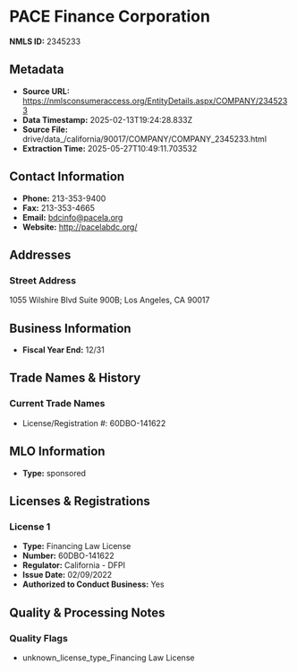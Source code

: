 # PACE Finance Corporation

**NMLS ID:** 2345233

## Metadata
- **Source URL:** https://nmlsconsumeraccess.org/EntityDetails.aspx/COMPANY/2345233
- **Data Timestamp:** 2025-02-13T19:24:28.833Z
- **Source File:** drive/data_/california/90017/COMPANY/COMPANY_2345233.html
- **Extraction Time:** 2025-05-27T10:49:11.703532

## Contact Information
- **Phone:** 213-353-9400
- **Fax:** 213-353-4665
- **Email:** bdcinfo@pacela.org
- **Website:** http://pacelabdc.org/

## Addresses
### Street Address
1055 Wilshire Blvd Suite 900B; Los Angeles, CA 90017

## Business Information
- **Fiscal Year End:** 12/31

## Trade Names & History
### Current Trade Names
- License/Registration #: 60DBO-141622

## MLO Information
- **Type:** sponsored

## Licenses & Registrations

### License 1
- **Type:** Financing Law License
- **Number:** 60DBO-141622
- **Regulator:** California - DFPI
- **Issue Date:** 02/09/2022
- **Authorized to Conduct Business:** Yes

## Quality & Processing Notes
### Quality Flags
- unknown_license_type_Financing Law License
